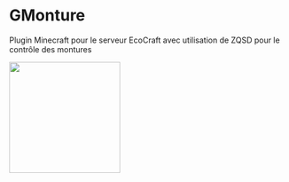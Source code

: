# GMonture
Plugin Minecraft pour le serveur EcoCraft avec utilisation de ZQSD pour le contrôle des montures

[<img src="./assets/sql.svg" width="200" justify-content="center"/>](https://github.com/gborneGit/gborneGit/blob/main/EcoCraft_logo_transparent.png)
